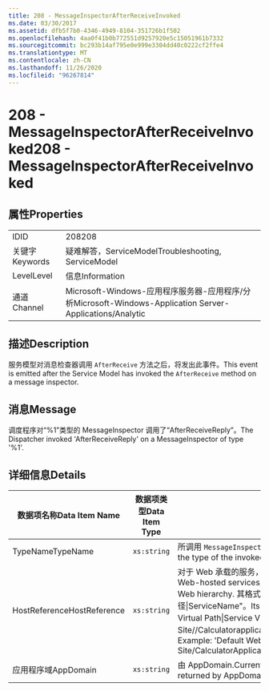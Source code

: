 ```yaml
---
title: 208 - MessageInspectorAfterReceiveInvoked
ms.date: 03/30/2017
ms.assetid: dfb5f7b0-4346-4949-8104-351726b1f502
ms.openlocfilehash: 4aa0f41b0b772551d9257920e5c15051961b7332
ms.sourcegitcommit: bc293b14af795e0e999e3304dd40c0222cf2ffe4
ms.translationtype: MT
ms.contentlocale: zh-CN
ms.lasthandoff: 11/26/2020
ms.locfileid: "96267814"
---
```

# <a name="208---messageinspectorafterreceiveinvoked"></a><span data-ttu-id="09986-102">208 - MessageInspectorAfterReceiveInvoked</span><span class="sxs-lookup"><span data-stu-id="09986-102">208 - MessageInspectorAfterReceiveInvoked</span></span>

## <a name="properties"></a><span data-ttu-id="09986-103">属性</span><span class="sxs-lookup"><span data-stu-id="09986-103">Properties</span></span>  
  
|||  
|-|-|  
|<span data-ttu-id="09986-104">ID</span><span class="sxs-lookup"><span data-stu-id="09986-104">ID</span></span>|<span data-ttu-id="09986-105">208</span><span class="sxs-lookup"><span data-stu-id="09986-105">208</span></span>|  
|<span data-ttu-id="09986-106">关键字</span><span class="sxs-lookup"><span data-stu-id="09986-106">Keywords</span></span>|<span data-ttu-id="09986-107">疑难解答，ServiceModel</span><span class="sxs-lookup"><span data-stu-id="09986-107">Troubleshooting, ServiceModel</span></span>|  
|<span data-ttu-id="09986-108">Level</span><span class="sxs-lookup"><span data-stu-id="09986-108">Level</span></span>|<span data-ttu-id="09986-109">信息</span><span class="sxs-lookup"><span data-stu-id="09986-109">Information</span></span>|  
|<span data-ttu-id="09986-110">通道</span><span class="sxs-lookup"><span data-stu-id="09986-110">Channel</span></span>|<span data-ttu-id="09986-111">Microsoft-Windows-应用程序服务器-应用程序/分析</span><span class="sxs-lookup"><span data-stu-id="09986-111">Microsoft-Windows-Application Server-Applications/Analytic</span></span>|  
  
## <a name="description"></a><span data-ttu-id="09986-112">描述</span><span class="sxs-lookup"><span data-stu-id="09986-112">Description</span></span>  

 <span data-ttu-id="09986-113">服务模型对消息检查器调用 `AfterReceive` 方法之后，将发出此事件。</span><span class="sxs-lookup"><span data-stu-id="09986-113">This event is emitted after the Service Model has invoked the `AfterReceive` method on a message inspector.</span></span>  
  
## <a name="message"></a><span data-ttu-id="09986-114">消息</span><span class="sxs-lookup"><span data-stu-id="09986-114">Message</span></span>  

 <span data-ttu-id="09986-115">调度程序对“%1”类型的 MessageInspector 调用了“AfterReceiveReply”。</span><span class="sxs-lookup"><span data-stu-id="09986-115">The Dispatcher invoked 'AfterReceiveReply' on a MessageInspector of type '%1'.</span></span>  
  
## <a name="details"></a><span data-ttu-id="09986-116">详细信息</span><span class="sxs-lookup"><span data-stu-id="09986-116">Details</span></span>  
  
|<span data-ttu-id="09986-117">数据项名称</span><span class="sxs-lookup"><span data-stu-id="09986-117">Data Item Name</span></span>|<span data-ttu-id="09986-118">数据项类型</span><span class="sxs-lookup"><span data-stu-id="09986-118">Data Item Type</span></span>|<span data-ttu-id="09986-119">描述</span><span class="sxs-lookup"><span data-stu-id="09986-119">Description</span></span>|  
|--------------------|--------------------|-----------------|  
|<span data-ttu-id="09986-120">TypeName</span><span class="sxs-lookup"><span data-stu-id="09986-120">TypeName</span></span>|`xs:string`|<span data-ttu-id="09986-121">所调用 `MessageInspector` 的类型的 CLR FullName。</span><span class="sxs-lookup"><span data-stu-id="09986-121">The CLR FullName of the type of the invoked `MessageInspector`.</span></span>|  
|<span data-ttu-id="09986-122">HostReference</span><span class="sxs-lookup"><span data-stu-id="09986-122">HostReference</span></span>|`xs:string`|<span data-ttu-id="09986-123">对于 Web 承载的服务，此字段唯一标识 Web 层次结构中的服务。</span><span class="sxs-lookup"><span data-stu-id="09986-123">For Web-hosted services, this field uniquely identifies the service in the Web hierarchy.</span></span> <span data-ttu-id="09986-124">其格式定义为 "网站名称应用程序虚拟路径&#124;服务虚拟路径&#124;ServiceName"。</span><span class="sxs-lookup"><span data-stu-id="09986-124">Its format is defined as 'Web Site Name Application Virtual Path&#124;Service Virtual Path&#124;ServiceName'.</span></span> <span data-ttu-id="09986-125">示例： "Default Web Site//Calculatorapplication&#124;/CalculatorService.svc&#124;CalculatorService"。</span><span class="sxs-lookup"><span data-stu-id="09986-125">Example: 'Default Web Site/CalculatorApplication&#124;/CalculatorService.svc&#124;CalculatorService'.</span></span>|  
|<span data-ttu-id="09986-126">应用程序域</span><span class="sxs-lookup"><span data-stu-id="09986-126">AppDomain</span></span>|`xs:string`|<span data-ttu-id="09986-127">由 AppDomain.CurrentDomain.FriendlyName 返回的字符串。</span><span class="sxs-lookup"><span data-stu-id="09986-127">The string returned by AppDomain.CurrentDomain.FriendlyName.</span></span>|

